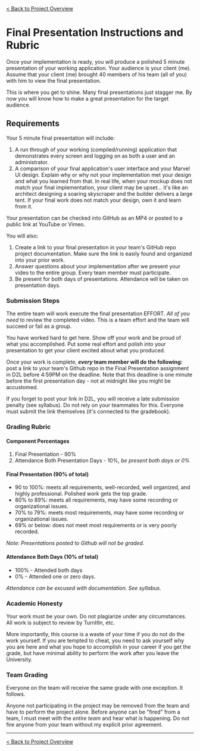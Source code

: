 [< Back to Project Overview](README.md#final-presentation)

# Final Presentation Instructions and Rubric

Once your implementation is ready, you will produce a polished 5 minute presentation of your working application. Your audience is your client (me). Assume that your client (me) brought 40 members of his team (all of you) with him to view the final presentation.

This is where you get to shine. Many final presentations just stagger me. By now you will know how to make a great presentation for the target audience.

## Requirements

Your 5 minute final presentation will include:

1) A run through of your working (compiled/running) application that demonstrates every screen and logging on as both a user and an administrator.
2) A comparison of your final application's user interface and your Marvel UI design. Explain why or why not your implementation met your design and what you learned from that. In real life, when your mockup does not match your final implementation, your client may be upset... it's like an architect designing a soaring skyscraper and the builder delivers a large tent. If your final work does not match your design, own it and learn from it. 

Your presentation can be checked into GitHub as an MP4 or posted to a public link at YouTube or Vimeo.

You will also:

1) Create a link to your final presentation in your team's GitHub repo project documentation. Make sure the link is easily found and organized into your prior work.
2) Answer questions about your implementation after we present your video to the entire group. Every team member must participate.
3) Be present for both days of presentations. Attendance will be taken on presentation days.

### Submission Steps

The entire team will work execute the final presentation EFFORT. *All of you need* to review the completed video. This is a team effort and the team will succeed or fail as a group.

You have worked hard to get here. Show off your work and be proud of what you accomplished. Put some real effort and polish into your presentation to get your client excited about what you produced.

Once your work is complete, ***every* team member will do the following:** post a link to your team's Github repo in the Final Presentation assignment in D2L before 4:59PM on the deadline. Note that this deadline is one minute before the first presentation day - not at midnight like you might be accustomed.

If you forget to post your link in D2L, you will receive a late submission penalty (see syllabus). Do not rely on your teammates for this. Everyone must submit the link themselves (it's connected to the gradebook).

### Grading Rubric

#### Component Percentages

1.  Final Presentation - 90%
2.  Attendance Both Presentation Days - 10%, *be present both days or 0%*

#### Final Presentation (90% of total)

-  90 to 100%: meets all requirements, well-recorded, well organized, and highly professional. Polished work gets the top grade.
-  80% to 89%: meets all requirements, may have some recording or organizational issues.
-  70% to 79%: meets most requirements, may have some recording or organizational issues.
-  69% or below: does not meet most requirements or is very poorly recorded.

*Note: Presentations posted to Github will not be graded.* 

#### Attendance Both Days (10% of total)

-  100% - Attended both days
-  0% - Attended one or zero days.

*Attendance can be excused with documentation. See syllabus.*

### Academic Honesty

Your work must be your own. Do not plagiarize under any circumstances. All work is subject to review by TurnItIn, etc.

More importantly, this course is a waste of your time if you do not do the work yourself. If you are tempted to cheat, you need to ask yourself why you are here and what you hope to accomplish in your career if you get the grade, but have minimal ability to perform the work after you leave the University.

### Team Grading

Everyone on the team will receive the same grade with one exception. It follows.

Anyone not participating in the project may be removed from the team and have to perform the project alone. Before anyone can be "fired" from a team, I must meet with the *entire team* and hear what is happening. Do not fire anyone from your team without my explicit prior agreement.

---

[< Back to Project Overview](README.md#final-presentation)


